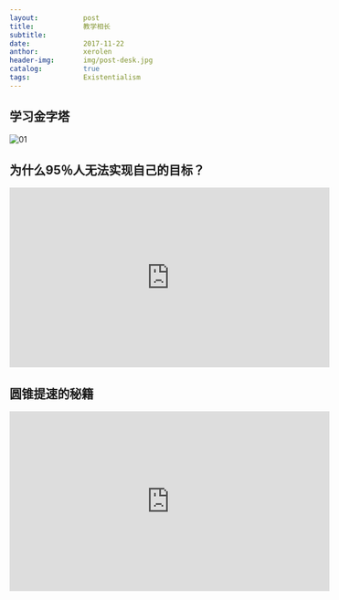 ```yaml
---
layout:           post
title:            教学相长
subtitle:         
date:             2017-11-22 
anthor:           xerolen
header-img:       img/post-desk.jpg 	 
catalog:          true
tags:             Existentialism
---
```


## 学习金字塔

![01](https://github.com/xerolen/xerolen.github.io/raw/master/img/Post/cone.png)

<!-- <img src="/i/eg_tulip.jpg"  alt="上海鲜花港 - 郁金香" /> -->

## 为什么95％人无法实现自己的目标？

<iframe width="560" height="315" src="https://www.youtube.com/embed/9AoR2zQnAUs" frameborder="0" allowfullscreen></iframe>


## 圆锥提速的秘籍

<iframe width="560" height="315" src="https://www.youtube.com/embed/O_fxag7ghxc" frameborder="0" allowfullscreen></iframe>